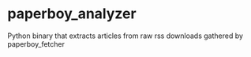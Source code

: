 # paperboy_analyzer
Python binary that extracts articles from raw rss downloads gathered by paperboy_fetcher
